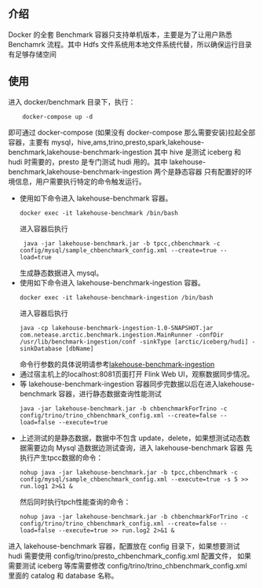 ## 介绍
Docker 的全套 Benchmark 容器只支持单机版本，主要是为了让用户熟悉 Benchamrk 流程。其中 Hdfs 文件系统用本地文件系统代替，所以确保运行目录有足够存储空间

## 使用
进入 docker/benchmark 目录下，执行：
```
    docker-compose up -d
```
即可通过 docker-compose (如果没有 docker-compose 那么需要安装)拉起全部容器，主要有 mysql，hive,ams,trino,presto,spark,lakehouse-benchmark,lakehouse-benchmark-ingestion
其中 hive 是测试 iceberg 和 hudi 时需要的，presto 是专门测试 hudi 用的。其中 lakehouse-benchmark,lakehouse-benchmark-ingestion 两个是静态容器
只有配置好的环境信息，用户需要执行特定的命令触发运行。

 - 使用如下命令进入 lakehouse-benchmark 容器。
   ```
   docker exec -it lakehouse-benchmark /bin/bash
   ```
   进入容器后执行
   ```
    java -jar lakehouse-benchmark.jar -b tpcc,chbenchmark -c config/mysql/sample_chbenchmark_config.xml --create=true --load=true
   ```
   生成静态数据进入 mysql。
 - 使用如下命令进入 lakehouse-benchmark-ingestion 容器。
   ```
   docker exec -it lakehouse-benchmark-ingestion /bin/bash
   ```
   进入容器后执行
   ```
   java -cp lakehouse-benchmark-ingestion-1.0-SNAPSHOT.jar com.netease.arctic.benchmark.ingestion.MainRunner -confDir /usr/lib/benchmark-ingestion/conf -sinkType [arctic/iceberg/hudi] -sinkDatabase [dbName]
   ```
   命令行参数的具体说明请参考[lakehouse-benchmark-ingestion](https://github.com/NetEase/lakehouse-benchmark-ingestion)
 - 通过宿主机上的localhost:8081页面打开 Flink Web UI，观察数据同步情况。
 - 等 lakehouse-benchmark-ingestion 容器同步完数据以后在进入lakehouse-benchmark 容器，进行静态数据查询性能测试
   ```
   java -jar lakehouse-benchmark.jar -b chbenchmarkForTrino -c config/trino/trino_chbenchmark_config.xml --create=false --load=false --execute=true
   ```
 - 上述测试的是静态数据，数据中不包含 update，delete，如果想测试动态数据需要边向 Mysql 造数据边测试查询，进入 lakehouse-benchmark 容器
   先执行产生tpcc数据的命令：
   ```
   nohup java -jar lakehouse-benchmark.jar -b tpcc,chbenchmark -c config/mysql/sample_chbenchmark_config.xml --execute=true -s 5 >> run.log1 2>&1 &
   ```
   然后同时执行tpch性能查询的命令：
   ```
   nohup java -jar lakehouse-benchmark.jar -b chbenchmarkForTrino -c config/trino/trino_chbenchmark_config.xml --create=false --load=false --execute=true >> run.log2 2>&1 &
   ```
   
 进入 lakehouse-benchmark 容器，配置放在 config 目录下，如果想要测试 hudi 需要使用 config/trino/presto_chbenchmark_config.xml 配置文件，
 如果需要测试 iceberg 等库需要修改 config/trino/trino_chbenchmark_config.xml 里面的 catalog 和 database 名称。